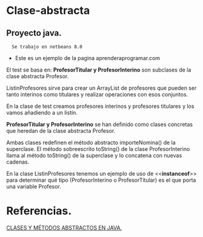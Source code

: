 Clase-abstracta
===============

## Proyecto java.
      Se trabajo en netbeans 8.0

* Este es un ejemplo de la pagina aprenderaprogramar.com

El test se basa en: **ProfesorTitular y ProfesorInterino** son subclases de la clase abstracta Profesor. 

ListinProfesores sirve para crear un ArrayList de profesores que pueden ser tanto interinos como titulares y realizar operaciones con esos conjuntos. 

En la clase de test creamos profesores interinos y profesores titulares y los vamos añadiendo a un listín.
 
**ProfesorTitular y ProfesorInterino** se han definido como clases concretas que heredan de la clase abstracta Profesor. 

Ambas clases redefinen el método abstracto importeNomina() de la superclase. El método sobreescrito toString() de la clase ProfesorInterino llama al método toString() de la superclase y lo concatena con nuevas cadenas.

En la clase ListinProfesores tenemos un ejemplo de uso de <<**instanceof**>> para determinar qué tipo (ProfesorInterino o ProfesorTitular) es el que porta una variable Profesor. 


Referencias.
============
[CLASES Y MÉTODOS ABSTRACTOS EN JAVA.](http://www.aprenderaprogramar.com/index.php?option=com_content&view=article&id=668:clases-y-metodos-abstractos-en-java-abstract-class-clases-del-api-ejemplos-codigo-y-ejercicios-cu00695b&catid=68:curso-aprender-programacion-java-desde-cero&Itemid=188)
